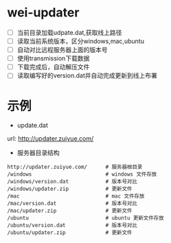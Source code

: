# wei-updater

- [ ] 当前目录加载udpate.dat,获取线上路径
- [ ] 读取当前系统版本，区分windows,mac,ubuntu
- [ ] 自动对比远程服务器上面的版本号
- [ ] 使用transmission下载数据
- [ ] 下载完成后，自动解压文件
- [ ] 读取编写好的version.dat并自动完成更新到线上布署

# 示例

- update.dat

url: http://updater.zuiyue.com/

- 服务器目录结构

````
http://updater.zuiyue.com/      # 服务器根目录
/windows                        # windows 文件存放
/windows/version.dat            # 版本号对比
/windows/updater.zip            # 更新文件
/mac                            # mac 文件存放
/mac/version.dat                # 版本号对比
/mac/updater.zip                # 更新文件
/ubuntu                         # ubuntu 更新文件存放
/ubuntu/version.dat             # 版本号对比
/ubuntu/updater.zip             # 更新文件
````
